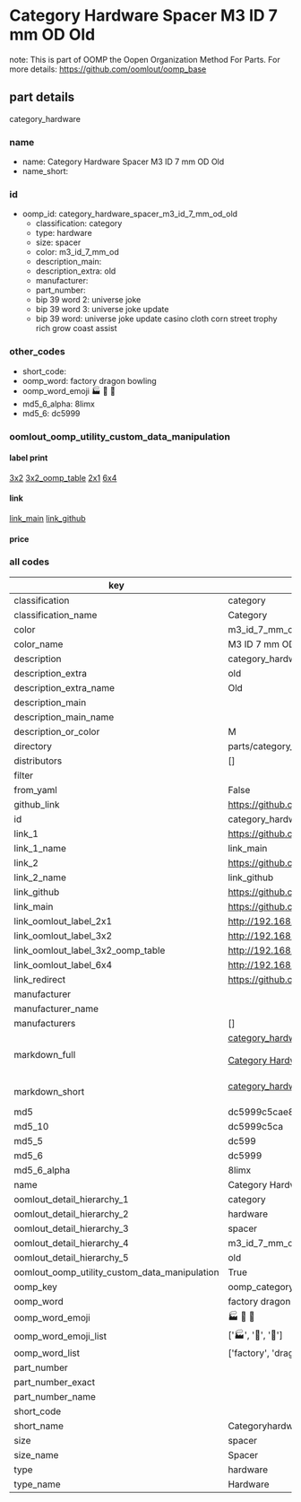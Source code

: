 # Category Hardware Spacer M3 ID 7 mm OD Old  

note: This is part of OOMP the Oopen Organization Method For Parts. For more details: https://github.com/oomlout/oomp_base

##  part details
  



category_hardware



### name
* name: Category Hardware Spacer M3 ID 7 mm OD Old
* name_short: 
### id
* oomp_id: category_hardware_spacer_m3_id_7_mm_od_old
  * classification: category
  * type: hardware
  * size: spacer
  * color: m3_id_7_mm_od
  * description_main: 
  * description_extra: old
  * manufacturer: 
  * part_number: 
  * bip 39 word 2: universe joke
  * bip 39 word 3: universe joke update
  * bip 39 word: universe joke update casino cloth corn street trophy rich grow coast assist

### other_codes
* short_code: 
* oomp_word: factory dragon bowling
* oomp_word_emoji :factory: :dragon: :bowling:
* md5_6_alpha: 8limx
* md5_6: dc5999






### oomlout_oomp_utility_custom_data_manipulation
#### label print
[3x2](http://192.168.1.245:1112/?label=oomp%208limx)
[3x2_oomp_table](http://192.168.1.108:1112/?label=oomp%208limx)
[2x1](http://192.168.1.242:1112/?label=oomp%208limx)
[6x4](http://192.168.1.55:1112/?label=oomp%208limx)    

#### link

[link_main](https://github.com/oomlout/oomlout_oomp_version_1_messy/tree/main/parts/category_hardware_spacer_m3_id_7_mm_od_old) [link_github](https://github.com/oomlout/oomlout_oomp_version_1_messy/tree/main/parts/category_hardware_spacer_m3_id_7_mm_od_old)                             

#### price







### all codes 
| key | value |  
| --- | --- |  
| classification | category |  
| classification_name | Category |  
| color | m3_id_7_mm_od |  
| color_name | M3 ID 7 mm OD |  
| description | category_hardware |  
| description_extra | old |  
| description_extra_name | Old |  
| description_main |  |  
| description_main_name |  |  
| description_or_color | M  |  
| directory | parts/category_hardware_spacer_m3_id_7_mm_od_old |  
| distributors | [] |  
| filter |  |  
| from_yaml | False |  
| github_link | https://github.com/oomlout/oomlout_oomp_part_src/tree/main/parts/category_hardware_spacer_m3_id_7_mm_od_old |  
| id | category_hardware_spacer_m3_id_7_mm_od_old |  
| link_1 | https://github.com/oomlout/oomlout_oomp_version_1_messy/tree/main/parts/category_hardware_spacer_m3_id_7_mm_od_old |  
| link_1_name | link_main |  
| link_2 | https://github.com/oomlout/oomlout_oomp_version_1_messy/tree/main/parts/category_hardware_spacer_m3_id_7_mm_od_old |  
| link_2_name | link_github |  
| link_github | https://github.com/oomlout/oomlout_oomp_version_1_messy/tree/main/parts/category_hardware_spacer_m3_id_7_mm_od_old |  
| link_main | https://github.com/oomlout/oomlout_oomp_version_1_messy/tree/main/parts/category_hardware_spacer_m3_id_7_mm_od_old |  
| link_oomlout_label_2x1 | http://192.168.1.242:1112/?label=oomp%208limx |  
| link_oomlout_label_3x2 | http://192.168.1.245:1112/?label=oomp%208limx |  
| link_oomlout_label_3x2_oomp_table | http://192.168.1.108:1112/?label=oomp%208limx |  
| link_oomlout_label_6x4 | http://192.168.1.55:1112/?label=oomp%208limx |  
| link_redirect | https://github.com/oomlout/oomlout_oomp_version_1_messy/tree/main/parts/category_hardware_spacer_m3_id_7_mm_od_old |  
| manufacturer |  |  
| manufacturer_name |  |  
| manufacturers | [] |  
| markdown_full | [category_hardware_spacer_m3_id_7_mm_od_old](none)<br>[](none)<br>[Category Hardware Spacer M3 Id 7 Mm Od Old](none)<br><br> |  
| markdown_short | [category_hardware_spacer_m3_id_7_mm_od_old](none)<br><br> |  
| md5 | dc5999c5cae8fadcc195e237dd1e176e |  
| md5_10 | dc5999c5ca |  
| md5_5 | dc599 |  
| md5_6 | dc5999 |  
| md5_6_alpha | 8limx |  
| name | Category Hardware Spacer M3 ID 7 mm OD Old |  
| oomlout_detail_hierarchy_1 | category |  
| oomlout_detail_hierarchy_2 | hardware |  
| oomlout_detail_hierarchy_3 | spacer |  
| oomlout_detail_hierarchy_4 | m3_id_7_mm_od |  
| oomlout_detail_hierarchy_5 | old |  
| oomlout_oomp_utility_custom_data_manipulation | True |  
| oomp_key | oomp_category_hardware_spacer_m3_id_7_mm_od_old |  
| oomp_word | factory dragon bowling |  
| oomp_word_emoji | :factory: :dragon: :bowling: |  
| oomp_word_emoji_list | [':factory:', ':dragon:', ':bowling:'] |  
| oomp_word_list | ['factory', 'dragon', 'bowling'] |  
| part_number |  |  
| part_number_exact |  |  
| part_number_name |  |  
| short_code |  |  
| short_name | Categoryhardware |  
| size | spacer |  
| size_name | Spacer |  
| type | hardware |  
| type_name | Hardware |  

